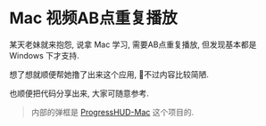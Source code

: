 # Mac 视频AB点重复播放

某天老妹就来抱怨, 说拿 Mac 学习, 需要AB点重复播放, 但发现基本都是 Windows 下才支持.  

想了想就顺便帮她撸了出来这个应用, 不过内容比较简陋.  

也顺便把代码分享出来, 大家可随意参考.   

> 内部的弹框是 [ProgressHUD-Mac](https://github.com/massimobio/ProgressHUD-Mac) 这个项目的.



